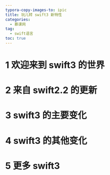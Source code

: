 ```yaml
---
typora-copy-images-to: ipic
title: 玩儿转 swift3 新特性
categories:
  - 慕课网
tag:
  - swift语言
toc: true
---
```




# 1 欢迎来到 swift3 的世界



# 2 来自 swift2.2 的更新

# 3 swift3 的主要变化

# 4 swift3 的其他变化

# 5 更多 swift3

